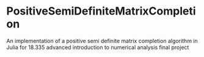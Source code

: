 # PositiveSemiDefiniteMatrixCompletion
An implementation of a positive semi definite matrix completion algorithm in Julia for 18.335 advanced introduction to numerical analysis final project
